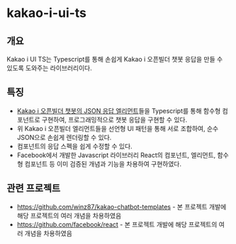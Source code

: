 # kakao-i-ui-ts

## 개요
Kakao i UI TS는 Typescript를 통해 손쉽게 Kakao i 오픈빌더 챗봇 응답을 만들 수 있도록 도와주는 라이브러리이다.

## 특징
- [Kakao i 오픈빌더 챗봇의 JSON 응답 엘리먼트](https://i.kakao.com/docs/skill-response-format)들을 Typescript를 통해 함수형 컴포넌트로 구현하여, 프로그래밍적으로 챗봇 응답을 구현할 수 있다.
- 위 Kakao i 오픈빌더 엘리먼트들을 선언형 UI 패턴을 통해 서로 조합하여, 순수 JSON으로 손쉽게 렌더링할 수 있다.
- 컴포넌트의 응답 스펙을 쉽게 수정할 수 있다.
- Facebook에서 개발한 Javascript 라이브러리 React의 컴포넌트, 엘리먼트, 함수형 컴포넌트 등 이미 검증된 개념과 기능을 차용하여 구현하였다.

## 관련 프로젝트
- https://github.com/winz87/kakao-chatbot-templates - 본 프로젝트 개발에 해당 프로젝트의 여러 개념을 차용하였음
- https://github.com/facebook/react - 본 프로젝트 개발에 해당 프로젝트의 여러 개념을 차용하였음